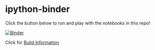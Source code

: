 # ipython-binder

Click the button below to run and play with the notebooks in this repo!

[![Binder](http://mybinder.org/badge.svg)](http://mybinder.org/repo/NHDaly/ipython-binder)

Click for [Build Information](http://mybinder.org/repo/NHDaly/ipython-binder/status)
